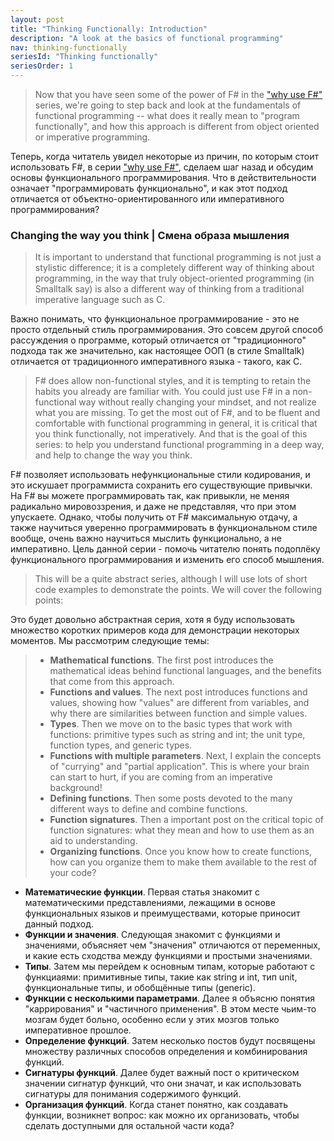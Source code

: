 ```yaml
---
layout: post
title: "Thinking Functionally: Introduction"
description: "A look at the basics of functional programming"
nav: thinking-functionally
seriesId: "Thinking functionally"
seriesOrder: 1
---
```


> Now that you have seen some of the power of F# in the ["why use F#"](../series/why-use-fsharp.md) series, we're going to step back and look at the fundamentals of functional  programming -- what does it really mean to "program functionally", and how this approach is different from object oriented or imperative programming.

Теперь, когда читатель увидел некоторые из причин, по которым стоит использовать F#, в серии ["why use F#"](../series/why-use-fsharp.md), сделаем шаг назад и обсудим основы функционального программирования. Что в действительности означает "программировать функционально", и как этот подход отличается от объектно-ориентированного или императивного программирования?

### Changing the way you think | Смена образа мышления ###

> It is important to understand that functional programming is not just a stylistic difference; it is a completely different way of thinking about programming, in the way that truly object-oriented programming (in Smalltalk say) is also a different way of thinking from a traditional imperative language such as C.

Важно понимать, что функциональное программирование - это не просто отдельный стиль программирования. Это совсем другой способ рассуждения о программе, который отличается от "традиционного" подхода так же значительно, как настоящее ООП (в стиле Smalltalk) отличается от традиционного императивного языка - такого, как C.

> F# does allow non-functional styles, and it is tempting to retain the habits you already are familiar with. You could just use F# in a non-functional way without really changing your mindset, and not realize what you are missing. To get the most out of F#, and to be fluent and comfortable with functional programming in general, it is critical that you think functionally, not imperatively.
> And that is the goal of this series: to help you understand functional programming in a deep way, and help to change the way you think.

F# позволяет использовать нефункциональные стили кодирования, и это искушает программиста сохранить его существующие привычки. На F# вы можете программировать так, как привыкли, не меняя радикально мировоззрения, и даже не представляя, что при этом упускаете. Однако, чтобы получить от F# максимальную отдачу, а также научиться уверенно программировать в функциональном стиле вообще, очень важно научиться мыслить функционально, а не императивно.
Цель данной серии - помочь читателю понять подоплёку функционального программирования и изменить его способ мышления.

> This will be a quite abstract series, although I will use lots of short code examples to demonstrate the points. We will cover the following points:

Это будет довольно абстрактная серия, хотя я буду использовать множество коротких примеров кода для демонстрации некоторых моментов. Мы рассмотрим следующие темы:

> * **Mathematical functions**. The first post introduces the mathematical ideas behind functional languages, and the benefits that come from this approach.
> * **Functions and values**. The next post introduces functions and values, showing how "values" are different from variables, and why there are similarities between function and simple values.
> * **Types**.  Then we move on to the basic types that work with functions: primitive types such as string and int; the unit type, function types, and generic types.
> * **Functions with multiple parameters**. Next, I explain the concepts of "currying" and "partial application". This is where your brain can start to hurt, if you are coming from an imperative background!
> * **Defining functions**. Then some posts devoted to the many different ways to define and combine functions.
> * **Function signatures**. Then a important post on the critical topic of function signatures: what they mean and how to use them as an aid to understanding.
> * **Organizing functions**. Once you know how to create functions, how can you organize them to make them available to the rest of your code?

* **Математические функции**. Первая статья знакомит с математическими представлениями, лежащими в основе функциональных языков и преимуществами, которые приносит данный подход.
* **Функции и значения**. Следующая знакомит с функциями и значениями, объясняет чем "значения" отличаются от переменных, и какие есть сходства между функциями и простыми значениями.
* **Типы**. Затем мы перейдем к основным типам, которые работают с функциаями: примитивные типы, такие как string и int, тип unit, функциональные типы, и обобщённые типы (generic).
* **Функции с несколькими параметрами**. Далее я объясню понятия "каррирования" и "частичного применения". В этом месте чьим-то мозгам будет больно, особенно если у этих мозгов только императивное прошлое.
* **Определение функций**. Затем несколько постов будут посвящены множеству различных способов определения и комбинирования функций.
* **Сигнатуры функций**. Далее будет важный пост о критическом значении сигнатур функций, что они значат, и как использовать сигнатуры для понимания содержимого функций.
* **Организация функций**. Когда станет понятно, как создавать функции, возникнет вопрос: как можно их организовать, чтобы сделать доступными для остальной части кода?
